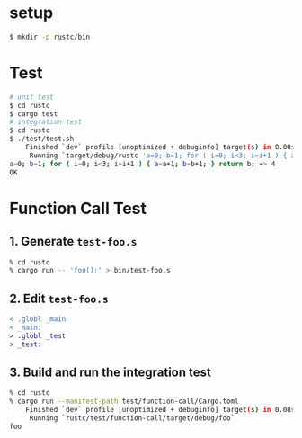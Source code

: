 # setup

```bash
$ mkdir -p rustc/bin
```

# Test

```bash
# unit test
$ cd rustc
$ cargo test
# integration test
$ cd rustc
$ ./test/test.sh
    Finished `dev` profile [unoptimized + debuginfo] target(s) in 0.00s
     Running `target/debug/rustc 'a=0; b=1; for ( i=0; i<3; i=i+1 ) { a=a+1; b=b+1; } return b;'`
a=0; b=1; for ( i=0; i<3; i=i+1 ) { a=a+1; b=b+1; } return b; => 4
OK

```

# Function Call Test

## 1. Generate `test-foo.s`

```bash
% cd rustc
% cargo run -- 'foo();' > bin/test-foo.s
```

## 2. Edit `test-foo.s`

```diff
< .globl _main
< _main:
> .globl _test
> _test:
```

## 3. Build and run the integration test

```sh
% cd rustc
% cargo run --manifest-path test/function-call/Cargo.toml
    Finished `dev` profile [unoptimized + debuginfo] target(s) in 0.08s
     Running `rustc/test/function-call/target/debug/foo`
foo
```